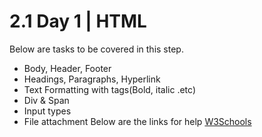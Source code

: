 # 2.1 Day 1 | HTML

Below are tasks to be covered in this step.

- Body, Header, Footer
- Headings, Paragraphs, Hyperlink
- Text Formatting with tags(Bold, italic .etc)
- Div & Span
- Input types
- File attachment
  Below are the links for help
  [W3Schools](https://www.w3schools.com/html/default.asp)
